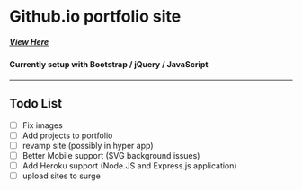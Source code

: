# Github.io portfolio site
##### [View Here](https://caprado.github.io)
#### Currently setup with Bootstrap / jQuery / JavaScript
---
## Todo List
- [ ] Fix images
- [ ] Add projects to portfolio
- [ ] revamp site (possibly in hyper app)
- [ ] Better Mobile support (SVG background issues)
- [ ] Add Heroku support (Node.JS and Express.js application)  
- [ ] upload sites to surge 
